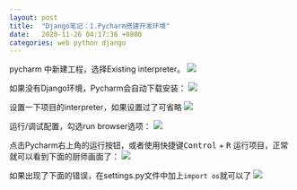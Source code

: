 ```yaml
---
layout: post
title:  "Django笔记：1.Pycharm搭建开发环境"
date:   2020-11-26 04:17:36 +0800
categories: web python django
---
```



pycharm 中新建工程，选择Existing interpreter。
![](http://yinyang.space/img/20201126_django1.png)


如果没有Django环境，Pycharm会自动下载安装：
![](http://yinyang.space/img/20201126_django2.png)

设置一下项目的interpreter，如果设置过了可省略
![](http://yinyang.space/img/20201126_django3.png)


运行/调试配置，勾选run browser选项：
![](http://yinyang.space/img/20201126_django5.png)


点击Pycharm右上角的运行按钮，或者使用快捷键<kbd>Control</kbd> + <kbd>R</kbd> 运行项目，正常就可以看到下面的厨师画面了：
![](http://yinyang.space/img/20201126_django6.png)


如果出现了下面的错误，在settings.py文件中加上`import os`就可以了
![](http://yinyang.space/img/20201126_django4.png)


